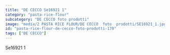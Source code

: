 ```yaml
---
title: "DE CECCO Se16921 1"
category: "pasta-rice-flour"
subcategory: "DE CECCO foto prodotti"
image: "media/2 PASTA RICE FLOUR/DE CECCO  foto  prodotti/SE16921_1.jpg"
id: "pasta-rice-flour-de-cecco-foto-prodotti-170"
tags: ["DE CECCO"]
---
```


Se16921 1
